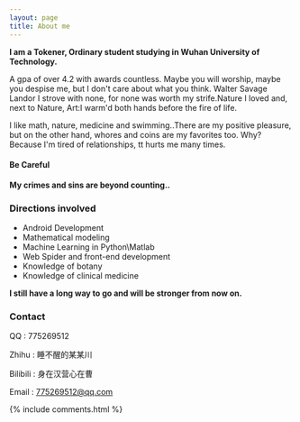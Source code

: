 ```yaml
---
layout: page
title: About me 
---
```


<link rel="stylesheet" href="../css/buttons.css">

<strong>I am a Tokener, Ordinary student studying in Wuhan University of Technology.</strong>

<p>

A gpa of over 4.2 with awards countless. Maybe you will worship, maybe you despise me, but I don't care about what you think. 
Walter Savage Landor I strove with none, for none was worth my strife.Nature I loved and, next to Nature, Art:I warm'd both hands before the fire of life.

<p>

I like math, nature, medicine and swimming..There are my positive pleasure, but on the other hand, whores and coins are my favorites too. Why? Because I'm tired of relationships, tt hurts me many times.

<p>

<h4> Be Careful </h4>

<p>

<strong>		My crimes and sins are beyond counting..</strong>

<p>

<h3> Directions involved </h3>  
<p>

<ul>
<li>Android Development</li>
<li>Mathematical modeling</li>
<li>Machine Learning in Python\Matlab</li>
<li>Web Spider and front-end development</li>
<li>Knowledge of botany</li>
<li>Knowledge of clinical medicine</li>
</ul>

<p>
 
<strong>I still have a long way to go and will be stronger from now on.</strong>

<p>

<h3> Contact </h3>

<p>

QQ : 775269512

<p>

Zhihu : 睡不醒的某某川

<p>

Bilibili : 身在汉营心在曹

<p>

Email : 775269512@qq.com

<p>


{% include comments.html %}

